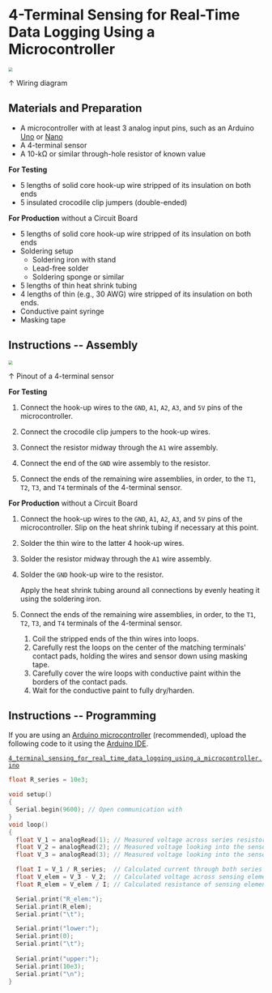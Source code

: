 # 4-Terminal Sensing for Real-Time Data Logging Using a Microcontroller

<img src="https://raw.githubusercontent.com/keeganmjgreen/3D-Printed-Sensors-Manual-Demo/main/img/4-Terminal-Sensing-for-Real-Time-Data-Logging-Using-a-Microcontroller.png" style="zoom:50%;" />

$\uparrow$ Wiring diagram

## Materials and Preparation

 -  A microcontroller with at least 3 analog input pins, such as an Arduino [Uno](https://www.arduino.cc/en/Main/arduinoBoardUno&gt) or [Nano](https://www.arduino.cc/en/pmwiki.php?n=Main/ArduinoBoardNano)
 -  A 4-terminal sensor
 -  A 10-kΩ or similar through-hole resistor of known value

**For Testing**

 -  5 lengths of solid core hook-up wire stripped of its insulation on both ends
 -  5 insulated crocodile clip jumpers (double-ended)

**For Production** without a Circuit Board

 -  5 lengths of solid core hook-up wire stripped of its insulation on both ends
 -  Soldering setup
     -  Soldering iron with stand
     -  Lead-free solder
     -  Soldering sponge or similar
 -  5 lengths of thin heat shrink tubing
 -  4 lengths of thin (e.g., 30 AWG) wire stripped of its insulation on both ends.
 -  Conductive paint syringe
 -  Masking tape

## Instructions -- Assembly

<img src="https://raw.githubusercontent.com/keeganmjgreen/3D-Printed-Sensors-Manual-Demo/main/img/4-Terminal-Sensor-Pinout.png" style="zoom:50%;" />

$\uparrow$ Pinout of a 4-terminal sensor

**For Testing**

 1. Connect the hook-up wires to the `GND`, `A1`, `A2`, `A3`, and `5V` pins of the microcontroller.
    
 2. Connect the crocodile clip jumpers to the hook-up wires.
    
 3. Connect the resistor midway through the `A1` wire assembly.
    
 4. Connect the end of the `GND` wire assembly to the resistor.
    
 5. Connect the ends of the remaining wire assemblies, in order, to the `T1`, `T2`, `T3`, and `T4` terminals of the 4-terminal sensor.

**For Production** without a Circuit Board

1. Connect the hook-up wires to the `GND`, `A1`, `A2`, `A3`, and `5V` pins of the microcontroller. Slip on the heat shrink tubing if necessary at this point.
   
3. Solder the thin wire to the latter 4 hook-up wires.
   
4. Solder the resistor midway through the `A1` wire assembly.
   
6. Solder the `GND` hook-up wire to the resistor.
   
   Apply the heat shrink tubing around all connections by evenly heating it using the soldering iron.
   
6. Connect the ends of the remaining wire assemblies, in order, to the `T1`, `T2`, `T3`, and `T4` terminals of the 4-terminal sensor.
   
    1.  Coil the stripped ends of the thin wires into loops.
    2.  Carefully rest the loops on the center of the matching terminals' contact pads, holding the wires and sensor down using masking tape.
    3.  Carefully cover the wire loops with conductive paint within the borders of the contact pads.
    4.  Wait for the conductive paint to fully dry/harden.

## Instructions -- Programming

If you are using an [Arduino microcontroller](https://www.arduino.cc/en/Main/Products) (recommended), upload the following code to it using the [Arduino IDE](https://www.arduino.cc/en/Guide/Environment).

[`4_terminal_sensing_for_real_time_data_logging_using_a_microcontroller.ino`](https://raw.githubusercontent.com/keeganmjgreen/3D-Printed-Sensors-Manual-Demo/main/4_terminal_sensing_for_real_time_data_logging_using_a_microcontroller.ino)

```c++
float R_series = 10e3;

void setup()
{
  Serial.begin(9600); // Open communication with 
}
void loop()
{
  float V_1 = analogRead(1); // Measured voltage across series resistor.
  float V_2 = analogRead(2); // Measured voltage looking into the sensor at terminal `T2`.
  float V_3 = analogRead(3); // Measured voltage looking into the sensor at terminal `T3`.

  float I = V_1 / R_series;  // Calculated current through both series resistor and sensor.
  float V_elem = V_3 - V_2;  // Calculated voltage across sensing element.
  float R_elem = V_elem / I; // Calculated resistance of sensing element.

  Serial.print("R_elem:");
  Serial.print(R_elem);
  Serial.print("\t");

  Serial.print("lower:");
  Serial.print(0);
  Serial.print("\t");
 
  Serial.print("upper:");
  Serial.print(10e3);
  Serial.print("\n");
}
```

